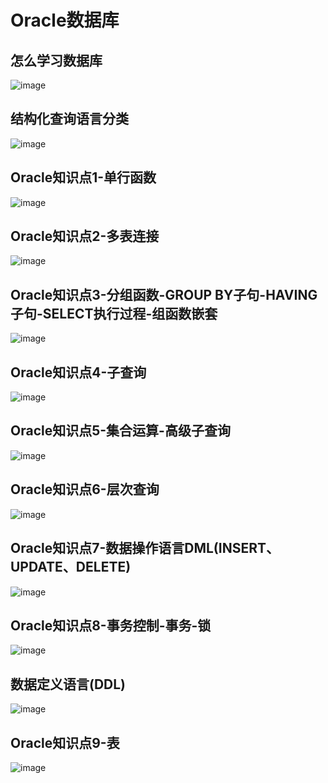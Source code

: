 # Oracle数据库
## 怎么学习数据库
![image](https://github.com/LOSTYFAN/Oracle/blob/master/思维导图图片/怎么学习数据库.png)
## 结构化查询语言分类
![image](https://github.com/LOSTYFAN/Oracle/blob/master/思维导图图片/结构化查询语言分类.png)
## Oracle知识点1-单行函数
![image](https://github.com/LOSTYFAN/Oracle/blob/master/思维导图图片/Oracle知识点1-单行函数.png)
## Oracle知识点2-多表连接
![image](https://github.com/LOSTYFAN/Oracle/blob/master/思维导图图片/Oracle知识点2-多表连接.png)
## Oracle知识点3-分组函数-GROUP BY子句-HAVING子句-SELECT执行过程-组函数嵌套
![image](https://github.com/LOSTYFAN/Oracle/blob/master/%E6%80%9D%E7%BB%B4%E5%AF%BC%E5%9B%BE%E5%9B%BE%E7%89%87/Oracle%E7%9F%A5%E8%AF%86%E7%82%B93-%E5%88%86%E7%BB%84%E5%87%BD%E6%95%B0-GROUP%20BY%E5%AD%90%E5%8F%A5-HAVING%E5%AD%90%E5%8F%A5-SELECT%E6%89%A7%E8%A1%8C%E8%BF%87%E7%A8%8B-%E7%BB%84%E5%87%BD%E6%95%B0%E5%B5%8C%E5%A5%97.png)
## Oracle知识点4-子查询
![image](https://github.com/LOSTYFAN/Oracle/blob/master/思维导图图片/Oracle知识点4-子查询.png)
## Oracle知识点5-集合运算-高级子查询
![image](https://github.com/LOSTYFAN/Oracle/blob/master/思维导图图片/Oracle知识点5-集合运算-高级子查询.png)
## Oracle知识点6-层次查询
![image](https://github.com/LOSTYFAN/Oracle/blob/master/%E6%80%9D%E7%BB%B4%E5%AF%BC%E5%9B%BE%E5%9B%BE%E7%89%87/Oracle%E7%9F%A5%E8%AF%86%E7%82%B96-%E5%B1%82%E6%AC%A1%E6%9F%A5%E8%AF%A2.png)
## Oracle知识点7-数据操作语言DML(INSERT、UPDATE、DELETE)
![image](https://github.com/LOSTYFAN/Oracle/blob/master/%E6%80%9D%E7%BB%B4%E5%AF%BC%E5%9B%BE%E5%9B%BE%E7%89%87/Oracle%E7%9F%A5%E8%AF%86%E7%82%B97-%E6%95%B0%E6%8D%AE%E6%93%8D%E4%BD%9C%E8%AF%AD%E8%A8%80DML(INSERT%E3%80%81UPDATE%E3%80%81DELETE).png)
## Oracle知识点8-事务控制-事务-锁
![image](https://github.com/LOSTYFAN/Oracle/blob/master/%E6%80%9D%E7%BB%B4%E5%AF%BC%E5%9B%BE%E5%9B%BE%E7%89%87/Oracle%E7%9F%A5%E8%AF%86%E7%82%B98-%E4%BA%8B%E5%8A%A1%E6%8E%A7%E5%88%B6-%E4%BA%8B%E5%8A%A1-%E9%94%81.png)
## 数据定义语言(DDL)
![image](https://github.com/LOSTYFAN/Oracle/blob/master/%E6%80%9D%E7%BB%B4%E5%AF%BC%E5%9B%BE%E5%9B%BE%E7%89%87/%E6%95%B0%E6%8D%AE%E5%AE%9A%E4%B9%89%E8%AF%AD%E8%A8%80(DDL).png)
## Oracle知识点9-表
![image](https://github.com/LOSTYFAN/Oracle/blob/master/%E6%80%9D%E7%BB%B4%E5%AF%BC%E5%9B%BE%E5%9B%BE%E7%89%87/Oracle%E7%9F%A5%E8%AF%86%E7%82%B99-%E8%A1%A8.png)

